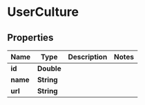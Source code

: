 

# UserCulture


## Properties

| Name | Type | Description | Notes |
|------------ | ------------- | ------------- | -------------|
|**id** | **Double** |  |  |
|**name** | **String** |  |  |
|**url** | **String** |  |  |



